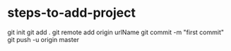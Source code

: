 # steps-to-add-project


git init
git add .
git remote add origin urlName
git commit -m "first commit"
git push -u origin master
